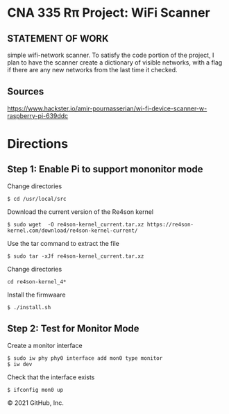 # CNA 335 Rπ Project: WiFi Scanner

## STATEMENT OF WORK
simple wifi-network scanner. To satisfy the code portion of the project, I plan to have the scanner create a dictionary of visible networks, with a flag if there are any new networks from the last time it checked.

## Sources
https://www.hackster.io/amir-pournasserian/wi-fi-device-scanner-w-raspberry-pi-639ddc

# Directions
## Step 1: Enable Pi to support mononitor mode
Change directories
```
$ cd /usr/local/src
```
Download the current version of the Re4son kernel
```
$ sudo wget  -O re4son-kernel_current.tar.xz https://re4son-kernel.com/download/re4son-kernel-current/
```
Use the tar command to extract the file
```
$ sudo tar -xJf re4son-kernel_current.tar.xz
```
Change directories
```
cd re4son-kernel_4*
```
Install the firmwaare
```
$ ./install.sh
```
## Step 2: Test for Monitor Mode
Create a monitor interface
```
$ sudo iw phy phy0 interface add mon0 type monitor  
$ iw dev
```
Check that the interface exists
```
$ ifconfig mon0 up
```





© 2021 GitHub, Inc.
